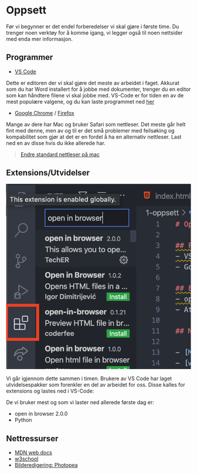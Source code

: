 # Oppsett

Før vi begynner er det endel forberedelser vi skal gjøre i første time. Du trenger noen verktøy for å komme igang, vi legger også til noen nettsider med enda mer informasjon.

## Programmer
- [VS Code](https://code.visualstudio.com/)

Dette er editoren der vi skal gjøre det meste av arbeidet i faget. Akkurat som du har Word installert for å jobbe med dokumenter, trenger du en editor som kan håndtere filene vi skal jobbe med. VS-Code er for tiden en av de mest populære valgene, og du kan laste programmet ned [her](https://code.visualstudio.com/)

- [Google Chrome](https://www.google.com/intl/no/chrome/) / [Firefox](https://www.mozilla.org/nb-NO/firefox/new/)

Mange av dere har Mac og bruker Safari som nettleser. Det meste går helt fint med denne, men av og til er det små problemer med feilsøking og kompabilitet som gjør at det er en fordel å ha en alternativ nettleser. Last ned en av disse hvis du ikke allerede har.

> [Endre standard nettleser på mac](https://support.apple.com/no-no/HT201607)

## Extensions/Utvidelser

![extensions i VS Code](extensions.png ':size=200')

Vi går igjennom dette sammen i timen. Brukere av VS Code har laget utvidelsespakker som forenkler en del av arbeidet for oss. Disse kalles for extensions og lastes ned i VS-Code:

De vi bruker mest og som vi laster ned allerede første dag er:
- open in browser 2.0.0
- Python


## Nettressurser

- [MDN web docs](https://developer.mozilla.org/en-US/)
- [w3school](https://www.w3schools.com/)
- [Bilderedigering: Photopea](https://www.photopea.com/)
